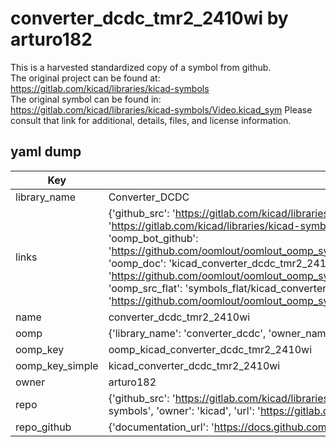 # converter_dcdc_tmr2_2410wi by arturo182  
This is a harvested standardized copy of a symbol from github.  
The original project can be found at:  
https://gitlab.com/kicad/libraries/kicad-symbols  
The original symbol can be found in:
https://gitlab.com/kicad/libraries/kicad-symbols/Video.kicad_sym
Please consult that link for additional, details, files, and license information.  
## yaml dump  
| Key | Value |  
| --- | --- |  
| library_name | Converter_DCDC |  
| links | {'github_src': 'https://gitlab.com/kicad/libraries/kicad-symbols/Video.kicad_sym', 'github_src_repo': 'https://gitlab.com/kicad/libraries/kicad-symbols', 'oomp_bot': 'kicad_converter_dcdc_tmr2_2410wi/working', 'oomp_bot_github': 'https://github.com/oomlout/oomlout_oomp_symbol_bot/tree/main/kicad_converter_dcdc_tmr2_2410wi/working', 'oomp_doc': 'kicad_converter_dcdc_tmr2_2410wi/working', 'oomp_doc_github': 'https://github.com/oomlout/oomlout_oomp_symbol_doc/tree/main/kicad_converter_dcdc_tmr2_2410wi/working', 'oomp_src_flat': 'symbols_flat/kicad_converter_dcdc_tmr2_2410wi/working', 'oomp_src_flat_github': 'https://github.com/oomlout/oomlout_oomp_symbol_src/tree/main/kicad_converter_dcdc_tmr2_2410wi/working'} |  
| name | converter_dcdc_tmr2_2410wi |  
| oomp | {'library_name': 'converter_dcdc', 'owner_name': 'kicad', 'symbol_name': 'converter_dcdc_tmr2_2410wi'} |  
| oomp_key | oomp_kicad_converter_dcdc_tmr2_2410wi |  
| oomp_key_simple | kicad_converter_dcdc_tmr2_2410wi |  
| owner | arturo182 |  
| repo | {'github_src': 'https://gitlab.com/kicad/libraries/kicad-symbols/Video.kicad_sym', 'name': 'libraries/kicad-symbols', 'owner': 'kicad', 'url': 'https://gitlab.com/kicad/libraries/kicad-symbols'} |  
| repo_github | {'documentation_url': 'https://docs.github.com/rest/repos/repos#get-a-repository', 'message': 'Not Found'} |  

